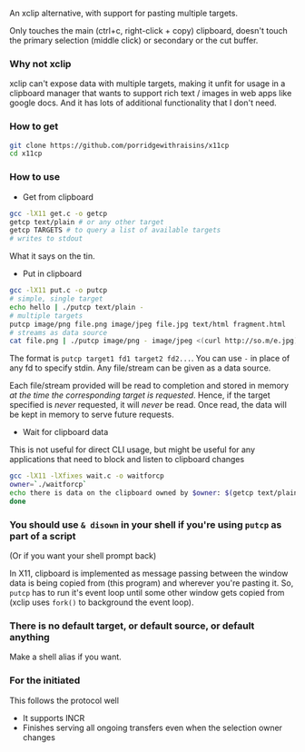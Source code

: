 An xclip alternative, with support for pasting multiple targets.

Only touches the main (ctrl+c, right-click + copy) clipboard, doesn't touch the primary selection (middle click) or secondary or the cut buffer.

### Why not xclip

xclip can't expose data with multiple targets, making it unfit for usage in a clipboard manager that wants to support rich text / images in web apps like google docs. And it has lots of additional functionality that I don't need.

### How to get

```bash
git clone https://github.com/porridgewithraisins/x11cp
cd x11cp
```

### How to use

- Get from clipboard

```bash
gcc -lX11 get.c -o getcp
getcp text/plain # or any other target
getcp TARGETS # to query a list of available targets
# writes to stdout
```

What it says on the tin.

- Put in clipboard

```bash
gcc -lX11 put.c -o putcp
# simple, single target
echo hello | ./putcp text/plain -
# multiple targets
putcp image/png file.png image/jpeg file.jpg text/html fragment.html
# streams as data source
cat file.png | ./putcp image/png - image/jpeg <(curl http://so.m/e.jpg) - text/html <(cat file.html | awk ... | grep ... | cut ...)
```

The format is
`putcp target1 fd1 target2 fd2...`. You can use `-` in place of any fd to specify stdin. Any file/stream can be given as a data source.

Each file/stream provided will be read to completion and stored in memory _at the time the corresponding target is requested_. Hence, if the target specified is _never_ requested, it will _never_ be read. Once read, the data will be kept in memory to serve future requests.

- Wait for clipboard data

This is not useful for direct CLI usage, but might be useful for any applications that need to block and listen to clipboard changes

```bash
gcc -lX11 -lXfixes wait.c -o waitforcp
owner=`./waitforcp`
echo there is data on the clipboard owned by $owner: $(getcp text/plain)
done
```

### You should use `& disown` in your shell if you're using `putcp` as part of a script

(Or if you want your shell prompt back)

In X11, clipboard is implemented as message passing between the window data is being copied from (this program) and wherever you're pasting it. So, `putcp` has to run it's event loop until some other window gets copied from (xclip uses `fork()` to background the event loop).

### There is no default target, or default source, or default anything

Make a shell alias if you want.

### For the initiated

This follows the protocol well

- It supports INCR
- Finishes serving all ongoing transfers even when the selection owner changes
